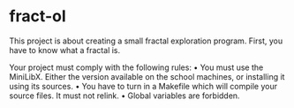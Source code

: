 # fract-ol
This project is about creating a small fractal exploration program. First, you have to know what a fractal is.

Your project must comply with the following rules:
• You must use the MiniLibX. Either the version available on the school machines,
or installing it using its sources.
• You have to turn in a Makefile which will compile your source files. It must not
relink.
• Global variables are forbidden.

